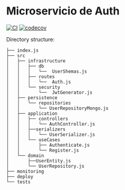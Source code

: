 # Microservicio de Auth

[![CI](https://github.com/Ubademy-G3/auth.service/actions/workflows/test.yml/badge.svg)](https://github.com/Ubademy-G3/auth.service/actions/workflows/test.yml)
[![codecov](https://codecov.io/gh/Ubademy-G3/auth.service/branch/main/graph/badge.svg?token=P5PT97QTE2)](https://codecov.io/gh/Ubademy-G3/auth.service)

Directory structure:
```tree
├── index.js
├── src
│   ├── infrastructure
│   │   ├── db
│   │   │   └──  UserShemas.js  
│   │   ├── routes
│   │   │   └──  Auth.js
│   │   └── security
│   │       └──  JwtGenerator.js
│   ├── persistence
│   │   └── repositories
│   │       └── UserRepositoryMongo.js
│   ├── application
│   │   ├── controllers
│   │   │   └── AuthController.js
│   │   ├──serializers
│   │   │   └── UserSerializer.js
│   │   └── useCases
│   │       ├── Authenticate.js
│   │       └── Register.js
│   └── domain
│       ├──UserEntity.js
│       └── UserRepository.js
├── monitoring
├── deploy
└── tests
```

